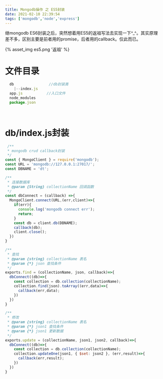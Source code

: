 ```yaml
---
title: Mongodb操作 之 ES5封装
date: 2021-02-10 22:39:54
tags: ['mongodb','node','express']
---
```

继mongodb ES6封装之后，突然想着用ES5的返祖写法去实现一下^_^。其实原理差不多，区别主要是前者用的promise，后者用的callback。仅此而已。

{% asset_img es5.png '返祖' %}

<!--more-->
# 文件目录
```javascript
  db                //db封装类
    |--index.js    
  app.js           //入口文件
  node_modules
  package.json
```
</br>
<!--more-->

# db/index.js封装
```javascript
 /**
 * mongodb crud callback封装
 */
const { MongoClient } = require('mongodb');
const URL = 'mongodb://127.0.0.1:27017/';
const DBNAME = 'dt';

/**
 * 连接数据库
 * @param {String} collectionName 回调函数
 */
const dbConnect = (callback) =>{
  MongoClient.connect(URL,(err,client)=>{
    if(err){
      console.log('mongodb connect err');
      return;
    }
    const db = client.db(DBNAME);
    callback(db);
    client.close();
  })
}

/**
 * 查找
 * @param {string} collectionName 表名
 * @param {*} json 查找条件
 */
exports.find = (collectionName, json, callback)=>{
  dbConnect((db)=>{
    const collection = db.collection(collectionName);
    collection.find(json).toArray((err,data)=>{
      callback(err,data);
    })
  })
}

/**
 * 修改
 * @param {string} collectionName 表名
 * @param {*} json1 查找条件
 * @param {*} json1 更新数据
 */
exports.update = (collectionName, json1, json2, callback)=>{
  dbConnect((db)=>{
    const collection = db.collection(collectionName);
    collection.updateOne(json1, { $set: json2 }, (err,result)=>{
      callback(err,result);
    })
  })
}
```
</br>
</br>



